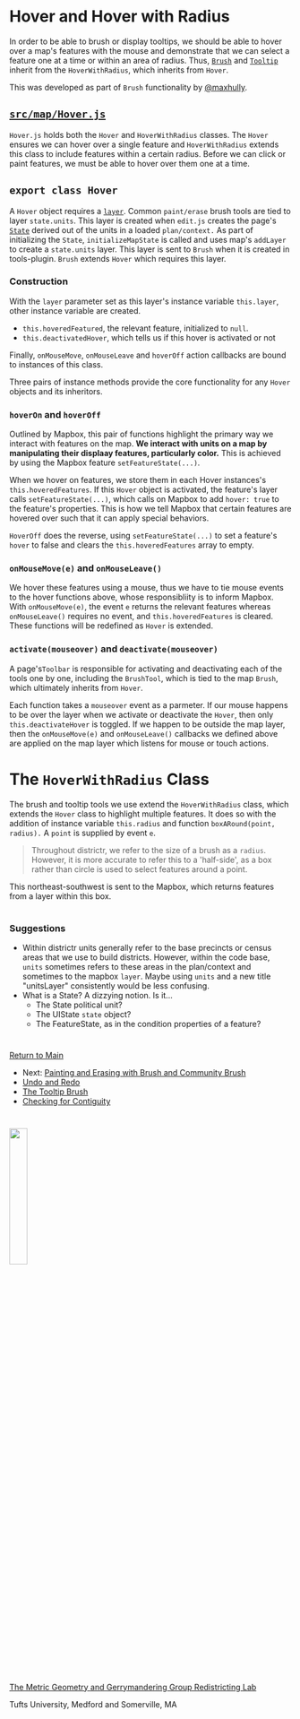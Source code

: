 # Hover and Hover with Radius

In order to be able to brush or display tooltips, we should be able to
hover over a map's features with the mouse and demonstrate that we can
select a feature one at a time or within an area of radius. Thus,
[`Brush`] and [`Tooltip`] inherit from the `HoverWithRadius`, which
inherits from  `Hover`.

This was developed as part of `Brush` functionality by [@maxhully].

## [`src/map/Hover.js`]

`Hover.js` holds both the `Hover` and `HoverWithRadius` classes. The
`Hover` ensures we can hover over a single feature and `HoverWithRadius`
extends this class to include features within a certain radius. Before
we can click or paint features, we must be able to hover over them one
at a time. 

## `export class Hover`

A `Hover` object requires a [`layer`]. Common `paint/erase` brush tools
are tied to layer `state.units`. This layer is created when `edit.js` 
creates the page's [`State`] derived out of the units in a loaded
 `plan/context.` As part of initializing the `State`,
 `initializeMapState` is called and uses map's `addLayer` to create a
`state.units` layer. This layer is sent to `Brush` when it is created in
tools-plugin. `Brush` extends `Hover` which requires this layer. 

### Construction  

With the `layer` parameter set as this layer's instance variable
`this.layer`, other instance variable are created.
- `this.hoveredFeatured`, the relevant feature, initialized to `null`.
- `this.deactivatedHover`, which tells us if this hover is activated or
not

Finally, `onMouseMove`, `onMouseLeave` and `hoverOff` action callbacks
are bound to instances of this class.

Three pairs of instance methods provide the core functionality for any
`Hover` objects and its inheritors. 

### `hoverOn` and `hoverOff` 

Outlined by Mapbox, this pair of functions highlight the primary way we
interact with features on the map. **We interact with units on a map
by manipulating their displaay features, particularly color.** This is 
achieved by using the Mapbox feature `setFeatureState(...)`. 

When we hover on features, we store them in each Hover instances's
`this.hoveredFeatures`. If this `Hover` object is activated, the
feature's layer calls `setFeatureState(...)`, which calls on Mapbox to
add `hover: true` to the feature's properties. This is how we tell
Mapbox that certain features are hovered over such that it can apply
special behaviors.

`HoverOff` does the reverse, using `setFeatureState(...)` to set a
feature's `hover` to false and clears the `this.hoveredFeatures` array
to empty. 
 
### `onMouseMove(e)` and `onMouseLeave()`

We hover these features using a mouse, thus we have to tie mouse events
to the hover functions above, whose responsibliity is to inform Mapbox.
With `onMouseMove(e)`, the event `e` returns the relevant features
whereas `onMouseLeave()` requires no event, and `this.hoveredFeatures`
is cleared. These functions will be redefined as `Hover` is extended. 

### `activate(mouseover)` and `deactivate(mouseover)`

A page's`Toolbar` is responsible for activating and deactivating
each of the tools one by one, including the `BrushTool`, which is
tied to the map `Brush`, which ultimately inherits from `Hover`. 

Each function takes a `mouseover` event as a parmeter. If our mouse
happens to be over the layer when we activate or deactivate the `Hover`,
then only `this.deactivateHover` is toggled. If we happen to be outside
the map layer, then the `onMouseMove(e)` and `onMouseLeave()` callbacks
we defined above are applied on the map layer which listens for mouse
or touch actions. 

# The `HoverWithRadius` Class

The brush and tooltip tools we use extend the `HoverWithRadius` class,
which extends the `Hover` class to highlight multiple features. It does
so with the addition of instance variable `this.radius` and function
`boxARound(point, radius).` A `point` is supplied by event `e`.

> Throughout districtr, we refer to the size of a brush as a `radius`.
However, it is more accurate to refer this to a 'half-side', as a box
rather than circle is used to select features around a point. 

This northeast-southwest is sent to the Mapbox, which returns features
from a layer within this box. 

# #

### Suggestions
- Within districtr units generally refer to the base precincts or census
areas that we use to build districts. However, within the code base,
`units` sometimes refers to these areas in the plan/context and
sometimes to the mapbox `layer`. Maybe using `units` and a new title
"unitsLayer" consistently would be less confusing.
- What is a State? A dizzying notion. Is it...
  - The State political unit?
  - The UIState `state` object?
  - The FeatureState, as in the condition properties of a feature?  

# # 

[Return to Main](../README.md)
- Next: [Painting and Erasing with Brush and Community Brush](../04drawing/brush.md)
- [Undo and Redo](../04drawing/undoredo.md)
- [The Tooltip Brush](../04drawing/tooltip.md)
- [Checking for Contiguity](../04drawing/contiguity.md)

[@maxhully]: http://github.com/maxhully

[`State`]: ../01contextplan/state.md

[`layer`]: ../02editormap/layer.md

[`Brush`]: ../04drawing/brush.md
[`Tooltip`]: ../04drawing/tooltip.md

[`src/map/Hover.js`]: ../../src/map/Hover.js

# #

<img src="../../assets/mggg.svg" width=25%>

[The Metric Geometry and Gerrymandering Group Redistricting Lab](http://mggg.org)

Tufts University, Medford and Somerville, MA